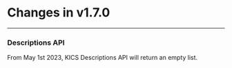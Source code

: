 # Changes in v1.7.0

---

### Descriptions API

From May 1st 2023, KICS Descriptions API will return an empty list.
